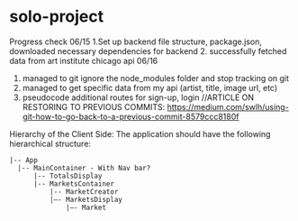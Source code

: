 # solo-project
Progress check
06/15
1.Set up backend file structure, package.json, downloaded necessary dependencies for backend
2. successfully fetched data from art institute chicago api
06/16
1. managed to git ignore the node_modules folder and stop tracking on git
2. managed to get specific data from my api (artist, title, image url, etc)
3. pseudocode additional routes for sign-up, login
//ARTICLE ON RESTORING TO PREVIOUS COMMITS:
https://medium.com/swlh/using-git-how-to-go-back-to-a-previous-commit-8579ccc8180f

Hierarchy of the Client Side:
The application should have the following hierarchical structure:

````   
|-- App
  |-- MainContainer - With Nav bar?
      |-- TotalsDisplay
      |-- MarketsContainer
          |-- MarketCreator
          |—- MarketsDisplay
              |—- Market